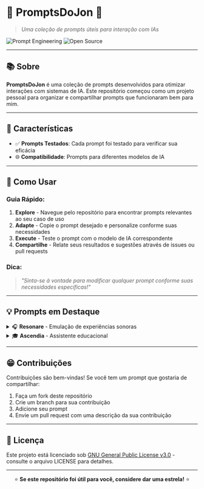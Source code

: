 # 🧠 **PromptsDoJon** 🧠

> _Uma coleção de prompts úteis para interação com IAs_

![Prompt Engineering](https://img.shields.io/badge/Prompt-Engineering-blue)
![Open Source](https://img.shields.io/badge/Open-Source-orange)

---

## 📚 **Sobre**

**PromptsDoJon** é uma coleção de prompts desenvolvidos para otimizar interações com sistemas de IA. Este repositório começou como um projeto pessoal para organizar e compartilhar prompts que funcionaram bem para mim.

---

## 🌟 **Características**

- ✅ **Prompts Testados**: Cada prompt foi testado para verificar sua eficácia
- 🌐 **Compatibilidade**: Prompts para diferentes modelos de IA

---

## 🚀 **Como Usar**

### Guia Rápido:

1. **Explore** - Navegue pelo repositório para encontrar prompts relevantes ao seu caso de uso
2. **Adapte** - Copie o prompt desejado e personalize conforme suas necessidades
3. **Execute** - Teste o prompt com o modelo de IA correspondente
4. **Compartilhe** - Relate seus resultados e sugestões através de issues ou pull requests

### Dica:
> *"Sinta-se à vontade para modificar qualquer prompt conforme suas necessidades específicas!"*

---

## 💡 **Prompts em Destaque**

<details>
<summary>🎧 <b>Resonare</b> - Emulação de experiências sonoras</summary>
<br>
Um prompt para simular experiências de áudio através de descrições textuais detalhadas.
</details>

<details>
<summary>🎓 <b>Ascendia</b> - Assistente educacional</summary>
<br>
Desenvolvido para auxiliar estudantes, este prompt ajuda a explicar conceitos e responder dúvidas acadêmicas.
</details>

---

## 😁 **Contribuições**

Contribuições são bem-vindas! Se você tem um prompt que gostaria de compartilhar:

1. Faça um fork deste repositório
2. Crie um branch para sua contribuição 
3. Adicione seu prompt
4. Envie um pull request com uma descrição da sua contribuição

---

## 📄 **Licença**

Este projeto está licenciado sob [GNU General Public License v3.0](LICENSE) - consulte o arquivo LICENSE para detalhes.

---

<div align="center">

⭐ **Se este repositório foi útil para você, considere dar uma estrela!** ⭐

</div>
